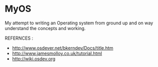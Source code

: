MyOS
====

My attempt to writing an Operating system from ground up and on way understand the concepts and working.


REFERNCES :
* http://www.osdever.net/bkerndev/Docs/title.htm
* http://www.jamesmolloy.co.uk/tutorial.html
* http://wiki.osdev.org
